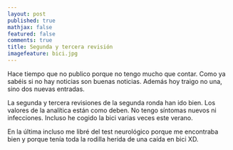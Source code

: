 ```yaml
---
layout: post
published: true
mathjax: false
featured: false
comments: true
title: Segunda y tercera revisión
imagefeature: bici.jpg
---
```

Hace tiempo que no publico porque no tengo mucho que contar. Como ya sabéis si no hay noticias son  buenas noticias. Además hoy traigo no una, sino dos nuevas entradas.

La segunda y tercera revisiones de la segunda ronda han ido bien. Los valores de la analítica están como deben. No tengo síntomas nuevos ni infecciones. Incluso he cogido la bici varias veces este verano.

En la última incluso me libré del test neurológico porque me encontraba bien y porque tenía toda la rodilla herida de una caída en bici XD.

